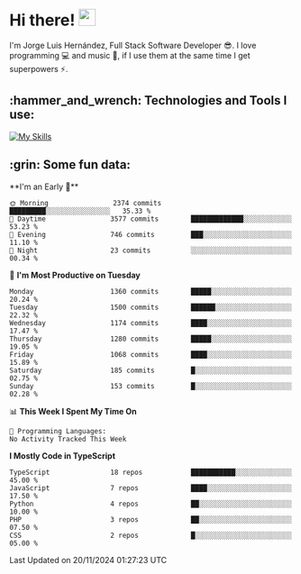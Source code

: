 <h1 align="left">
 <abc>
  <br>Hi there! <img src="https://user-images.githubusercontent.com/42378118/110234147-e3259600-7f4e-11eb-95be-0c4047144dea.gif" width="30"><br>
 </abc>
</h1>

I'm Jorge Luis Hernández, Full Stack Software Developer :sunglasses:. I love programming :computer: and music :musical_score:, if I use them at the same time I get superpowers :zap:. 


<h2 align="left">:hammer_and_wrench: Technologies and Tools I use:</h2>

[![My Skills](https://skillicons.dev/icons?i=js,ts,html,css,py,vue,react,next,nest,postgres,mysql)](https://skillicons.dev)

<h2 align="left">:grin: Some fun data:</h2>
<!--START_SECTION:waka-->
**I'm an Early 🐤** 

```text
🌞 Morning                2374 commits        █████████░░░░░░░░░░░░░░░░   35.33 % 
🌆 Daytime                3577 commits        █████████████░░░░░░░░░░░░   53.23 % 
🌃 Evening                746 commits         ███░░░░░░░░░░░░░░░░░░░░░░   11.10 % 
🌙 Night                  23 commits          ░░░░░░░░░░░░░░░░░░░░░░░░░   00.34 % 
```
📅 **I'm Most Productive on Tuesday** 

```text
Monday                   1360 commits        █████░░░░░░░░░░░░░░░░░░░░   20.24 % 
Tuesday                  1500 commits        ██████░░░░░░░░░░░░░░░░░░░   22.32 % 
Wednesday                1174 commits        ████░░░░░░░░░░░░░░░░░░░░░   17.47 % 
Thursday                 1280 commits        █████░░░░░░░░░░░░░░░░░░░░   19.05 % 
Friday                   1068 commits        ████░░░░░░░░░░░░░░░░░░░░░   15.89 % 
Saturday                 185 commits         █░░░░░░░░░░░░░░░░░░░░░░░░   02.75 % 
Sunday                   153 commits         █░░░░░░░░░░░░░░░░░░░░░░░░   02.28 % 
```


📊 **This Week I Spent My Time On** 

```text
💬 Programming Languages: 
No Activity Tracked This Week
```

**I Mostly Code in TypeScript** 

```text
TypeScript               18 repos            ███████████░░░░░░░░░░░░░░   45.00 % 
JavaScript               7 repos             ████░░░░░░░░░░░░░░░░░░░░░   17.50 % 
Python                   4 repos             ██░░░░░░░░░░░░░░░░░░░░░░░   10.00 % 
PHP                      3 repos             ██░░░░░░░░░░░░░░░░░░░░░░░   07.50 % 
CSS                      2 repos             █░░░░░░░░░░░░░░░░░░░░░░░░   05.00 % 
```




 Last Updated on 20/11/2024 01:27:23 UTC
<!--END_SECTION:waka-->
